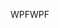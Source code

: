 <span data-ttu-id="5d10d-101">WPF</span><span class="sxs-lookup"><span data-stu-id="5d10d-101">WPF</span></span>
